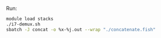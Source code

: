 Run:

```bash
module load stacks
./i7-demux.sh
sbatch -J concat -o %x-%j.out --wrap "./concatenate.fish"
```